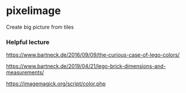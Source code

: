 # pixelimage
Create big picture from tiles

### Helpful lecture
https://www.bartneck.de/2016/09/09/the-curious-case-of-lego-colors/

https://www.bartneck.de/2019/04/21/lego-brick-dimensions-and-measurements/

https://imagemagick.org/script/color.php
